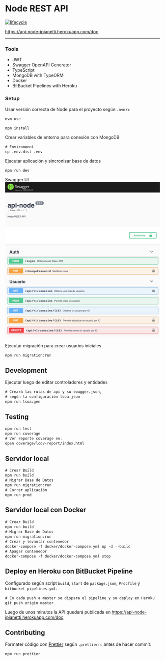 # Node REST API

[![lifecycle](https://img.shields.io/badge/lifecycle-experimental-orange.svg)](https://www.tidyverse.org/lifecycle/#experimental)

https://api-node-ipianetti.herokuapp.com/doc

---

### Tools

- JWT
- Swagger OpenAPI Generator
- TypeScript
- MongoDB with TypeORM
- Docker
- BitBucket Pipelines with Heroku

### Setup

Usar versión correcta de Node para el proyecto según `.nvmrc`

```
nvm use
```

```
npm install
```

Crear variables de entorno para conexión con MongoDB

```
# Environment
cp .env.dist .env
```

Ejecutar aplicación y sincronizar base de datos

```
npm run dev
```    
Swagger UI
![Example Delete](docs/swagger_ui.jpg)

Ejecutar migración para crear usuarios iniciales

```
npm run migration:run
```

## Development

Ejecutar luego de editar controladores y entidades

```
# Creará las rutas de api y su swagger.json,
# según la configuración tsoa.json
npm run tsoa:gen
```

## Testing
```
npm run test
npm run coverage 
# Ver reporte coverage en:
open coverage/lcov-report/index.html
```

## Servidor local

```
# Crear Build
npm run build
# Migrar Base de Datos
npm run migration:run
# Correr aplicación
npm run prod
```

## Servidor local con Docker

```
# Crear Build
npm run build
# Migrar Base de Datos
npm run migration:run
# Crear y levantar contenedor
docker-compose -f docker/docker-compose.yml up -d --build
# Apagar contenedor
docker-compose -f docker/docker-compose.yml stop
```

## Deploy en Heroku con BitBucket Pipeline

Configurado según script `build`, `start` de `package.json`, `Procfile` y `bitbucket-pipelines.yml`.

```
# En cada push a master se dispara el pipeline y su deploy en Heroku
git push origin master
```

Luego de unos minutos la API quedará publicada en https://api-node-ipianetti.herokuapp.com/doc

## Contributing

Formater código con [Prettier](https://prettier.io/) según `.prettierrc` antes de hacer commit:

```
npm run prettier
```
